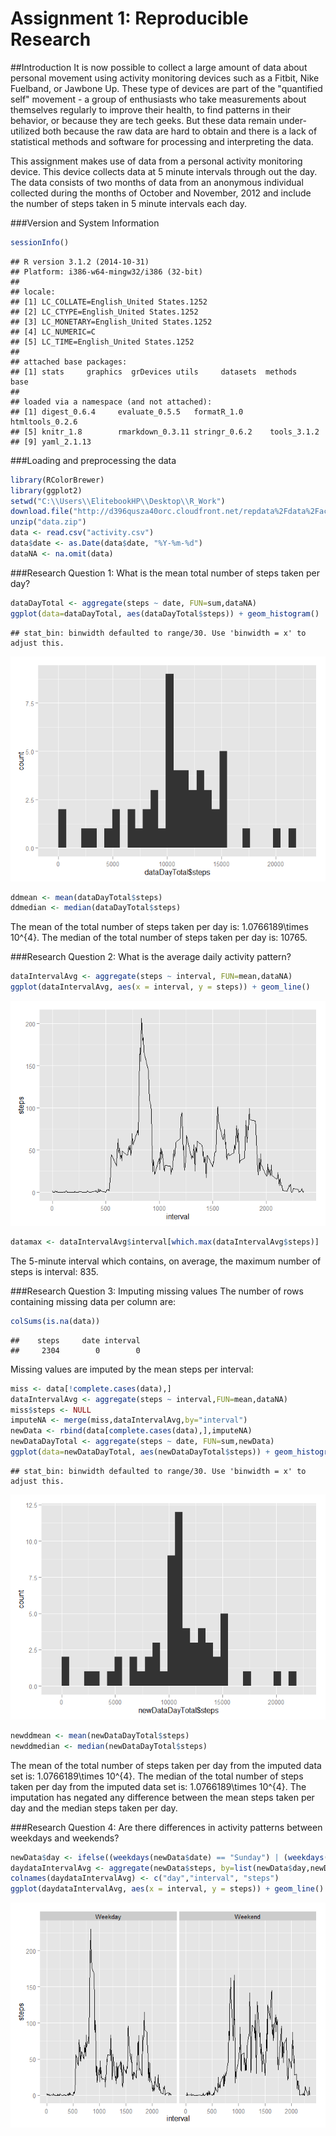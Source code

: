 # Assignment 1: Reproducible Research
##Introduction
It is now possible to collect a large amount of data about personal movement using activity monitoring devices such as a Fitbit, Nike Fuelband, or Jawbone Up. These type of devices are part of the "quantified self" movement - a group of enthusiasts who take measurements about themselves regularly to improve their health, to find patterns in their behavior, or because they are tech geeks. But these data remain under-utilized both because the raw data are hard to obtain and there is a lack of statistical methods and software for processing and interpreting the data.

This assignment makes use of data from a personal activity monitoring device. This device collects data at 5 minute intervals through out the day. The data consists of two months of data from an anonymous individual collected during the months of October and November, 2012 and include the number of steps taken in 5 minute intervals each day.

###Version and System Information

```r
sessionInfo()
```

```
## R version 3.1.2 (2014-10-31)
## Platform: i386-w64-mingw32/i386 (32-bit)
## 
## locale:
## [1] LC_COLLATE=English_United States.1252 
## [2] LC_CTYPE=English_United States.1252   
## [3] LC_MONETARY=English_United States.1252
## [4] LC_NUMERIC=C                          
## [5] LC_TIME=English_United States.1252    
## 
## attached base packages:
## [1] stats     graphics  grDevices utils     datasets  methods   base     
## 
## loaded via a namespace (and not attached):
## [1] digest_0.6.4     evaluate_0.5.5   formatR_1.0      htmltools_0.2.6 
## [5] knitr_1.8        rmarkdown_0.3.11 stringr_0.6.2    tools_3.1.2     
## [9] yaml_2.1.13
```
###Loading and preprocessing the data

```r
library(RColorBrewer)
library(ggplot2)
setwd("C:\\Users\\ElitebookHP\\Desktop\\R_Work")
download.file("http://d396qusza40orc.cloudfront.net/repdata%2Fdata%2Factivity.zip","data.zip")
unzip("data.zip")
data <- read.csv("activity.csv")
data$date <- as.Date(data$date, "%Y-%m-%d")
dataNA <- na.omit(data)
```
###Research Question 1: What is the mean total number of steps taken per day?

```r
dataDayTotal <- aggregate(steps ~ date, FUN=sum,dataNA)
ggplot(data=dataDayTotal, aes(dataDayTotal$steps)) + geom_histogram()
```

```
## stat_bin: binwidth defaulted to range/30. Use 'binwidth = x' to adjust this.
```

![](PA1_template_files/figure-html/unnamed-chunk-3-1.png) 

```r
ddmean <- mean(dataDayTotal$steps)
ddmedian <- median(dataDayTotal$steps)
```
The mean of the total number of steps taken per day is: 1.0766189\times 10^{4}.
The median of the total number of steps taken per day is: 10765.

###Research Question 2: What is the average daily activity pattern?

```r
dataIntervalAvg <- aggregate(steps ~ interval, FUN=mean,dataNA)
ggplot(dataIntervalAvg, aes(x = interval, y = steps)) + geom_line()
```

![](PA1_template_files/figure-html/unnamed-chunk-4-1.png) 

```r
datamax <- dataIntervalAvg$interval[which.max(dataIntervalAvg$steps)]
```
The 5-minute interval which contains, on average, the maximum number of steps is interval: 835.

###Research Question 3: Imputing missing values
The number of rows containing missing data per column are:

```r
colSums(is.na(data))
```

```
##    steps     date interval 
##     2304        0        0
```
Missing values are imputed by the mean steps per interval:

```r
miss <- data[!complete.cases(data),]
dataIntervalAvg <- aggregate(steps ~ interval,FUN=mean,dataNA)
miss$steps <- NULL
imputeNA <- merge(miss,dataIntervalAvg,by="interval")
newData <- rbind(data[complete.cases(data),],imputeNA)
newDataDayTotal <- aggregate(steps ~ date, FUN=sum,newData)
ggplot(data=newDataDayTotal, aes(newDataDayTotal$steps)) + geom_histogram()
```

```
## stat_bin: binwidth defaulted to range/30. Use 'binwidth = x' to adjust this.
```

![](PA1_template_files/figure-html/unnamed-chunk-6-1.png) 

```r
newddmean <- mean(newDataDayTotal$steps)
newddmedian <- median(newDataDayTotal$steps)
```
The mean of the total number of steps taken per day from the imputed data set is: 1.0766189\times 10^{4}.
The median of the total number of steps taken per day from the imputed data set is: 1.0766189\times 10^{4}.
The imputation has negated any difference between the mean steps taken per day and the median steps taken per day.

###Research Question 4: Are there differences in activity patterns between weekdays and weekends?

```r
newData$day <- ifelse((weekdays(newData$date) == "Sunday") | (weekdays(newData$date) == "Saturday"),"Weekend","Weekday")
daydataIntervalAvg <- aggregate(newData$steps, by=list(newData$day,newData$interval), FUN=mean)
colnames(daydataIntervalAvg) <- c("day","interval", "steps")
ggplot(daydataIntervalAvg, aes(x = interval, y = steps)) + geom_line() + facet_wrap(~day, nrow=1)
```

![](PA1_template_files/figure-html/unnamed-chunk-7-1.png) 

